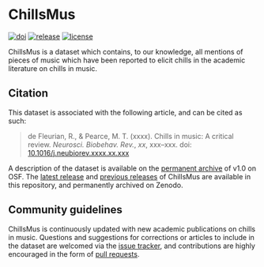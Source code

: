 # ChillsMus

[![doi](https://zenodo.org/badge/DOI/xx.xxxx/zenodo.xxxxxxx.svg)](https://doi.org/xx.xxxx/zenodo.xxxxxxx)
[![release](https://img.shields.io/github/v/release/remidefleurian/chills)](https://github.com/remidefleurian/chillsmus/releases)
[![license](https://img.shields.io/github/license/remidefleurian/chillsmus)](https://github.com/remidefleurian/chillsmus/blob/master/LICENSE)

ChillsMus is a dataset which contains, to our knowledge, all mentions of pieces of music which have been reported to elicit chills in the academic literature on chills in music. 

## Citation

This dataset is associated with the following article, and can be cited as such:

> de Fleurian, R., & Pearce, M. T. (xxxx). Chills in music: A critical review. *Neurosci. Biobehav. Rev.*, *xx*, xxx–xxx. doi: [10.1016/j.neubiorev.xxxx.xx.xxx](https://doi.org/10.1016/j.neubiorev.xxxx.xx.xxx)

A description of the dataset is available on the [permanent archive](https://doi.org/10.17605/osf.io/*****) of v1.0 on OSF. The [latest release](https://doi.org/xx.xxxx/zenodo.xxxxxxx) and [previous releases](https://doi.org/xx.xxxx/zenodo.xxxxxxx) of ChillsMus are available in this repository, and permanently archived on Zenodo. 

## Community guidelines

ChillsMus is continuously updated with new academic publications on chills in music. Questions and suggestions for corrections or articles to include in the dataset are welcomed via the [issue tracker](https://github.com/remidefleurian/chillsmus/issues), and contributions are highly encouraged in the form of [pull requests](https://github.com/remidefleurian/chillsmus/pulls).